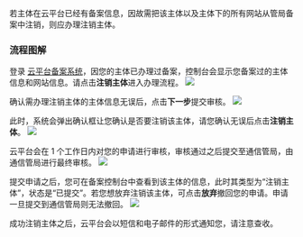 
若主体在云平台已经有备案信息，因故需把该主体以及主体下的所有网站从管局备案中注销，则应办理注销主体。

### 流程图解

登录 [云平台备案系统](/product/ba)，因您的主体已办理过备案，控制台会显示您备案过的主体信息和网站信息。请点击**注销主体**进入办理流程。
![](http://imgcache.tcecqpoc.fsphere.cn/image/mc.qcloudimg.com/static/img/7614be63f8da2c114ee34b9bd0c3d902/20.jpg)

确认需办理注销主体的主体信息无误后，点击**下一步**提交审核。
![](http://imgcache.tcecqpoc.fsphere.cn/image/mc.qcloudimg.com/static/img/1a51f5e663a67e4f50e230f09ba99b6d/21.jpg)

此时，系统会弹出确认框让您确认是否要注销该主体，请您确认无误后点击**注销主体**。
![](http://imgcache.tcecqpoc.fsphere.cn/image/mc.qcloudimg.com/static/img/0ba1ce17c622ef6465afaf39cbb22d3f/22.jpg)

云平台会在 1 个工作日内对您的申请进行审核，审核通过之后提交至通信管局，由通信管局进行最终审核。
![](http://imgcache.tcecqpoc.fsphere.cn/image/mc.qcloudimg.com/static/img/9fa04e47d3c3cb46bba0a9c01e42412a/15.jpg)

提交申请之后，您可在备案控制台中查看到该主体的信息，此时其类型为“注销主体”，状态是“已提交”。若您想放弃注销该主体，可点击**放弃**撤回您的申请。申请一旦提交到通信管局则无法撤回。
![](http://imgcache.tcecqpoc.fsphere.cn/image/mc.qcloudimg.com/static/img/f1d510c331f864d61d3ff7d061d3cbdf/23.jpg)

成功注销主体之后，云平台会以短信和电子邮件的形式通知您，请注意查收。
